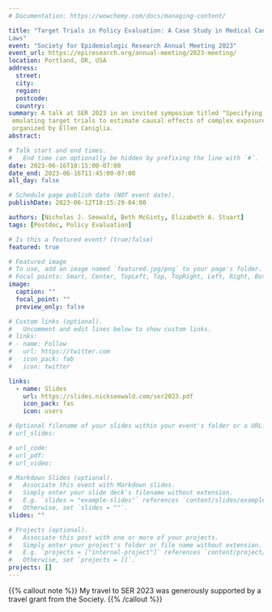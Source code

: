 ```yaml
---
# Documentation: https://wowchemy.com/docs/managing-content/

title: "Target Trials in Policy Evaluation: A Case Study in Medical Cannabis 
Laws"
event: "Society for Epidemiologic Research Annual Meeting 2023"
event_url: https://epiresearch.org/annual-meeting/2023-meeting/
location: Portland, OR, USA
address:
  street:
  city:
  region:
  postcode:
  country:
summary: A talk at SER 2023 in an invited symposium titled "Specifying and
 emulating target trials to estimate causal effects of complex exposures" 
 organized by Ellen Caniglia.
abstract:

# Talk start and end times.
#   End time can optionally be hidden by prefixing the line with `#`.
date: 2023-06-16T10:15:00-07:00
date_end: 2023-06-16T11:45:00-07:00
all_day: false

# Schedule page publish date (NOT event date).
publishDate: 2023-06-12T18:15:29-04:00

authors: [Nicholas J. Seewald, Beth McGinty, Elizabeth A. Stuart]
tags: [Postdoc, Policy Evaluation]

# Is this a featured event? (true/false)
featured: true

# Featured image
# To use, add an image named `featured.jpg/png` to your page's folder. 
# Focal points: Smart, Center, TopLeft, Top, TopRight, Left, Right, BottomLeft, Bottom, BottomRight.
image:
  caption: ""
  focal_point: ""
  preview_only: false

# Custom links (optional).
#   Uncomment and edit lines below to show custom links.
# links:
# - name: Follow
#   url: https://twitter.com
#   icon_pack: fab
#   icon: twitter

links:
  - name: Slides
    url: https://slides.nickseewald.com/ser2023.pdf
    icon_pack: fas
    icon: users

# Optional filename of your slides within your event's folder or a URL.
# url_slides:

# url_code:
# url_pdf:
# url_video:

# Markdown Slides (optional).
#   Associate this event with Markdown slides.
#   Simply enter your slide deck's filename without extension.
#   E.g. `slides = "example-slides"` references `content/slides/example-slides.md`.
#   Otherwise, set `slides = ""`.
slides: ""

# Projects (optional).
#   Associate this post with one or more of your projects.
#   Simply enter your project's folder or file name without extension.
#   E.g. `projects = ["internal-project"]` references `content/project/deep-learning/index.md`.
#   Otherwise, set `projects = []`.
projects: []
---
```

{{% callout note %}}
My travel to SER 2023 was generously supported by a travel grant from the Society.
{{% /callout %}}